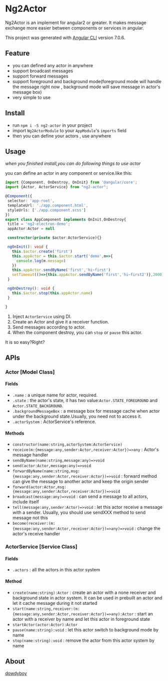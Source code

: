 # Ng2Actor

Ng2Actor is an implement for angular2 or greater.
It makes message exchange more easier between components or services in angular.

This project was generated with [Angular CLI](https://github.com/angular/angular-cli) version 7.0.6.

## Feature

-  you can defined any actor in anywhere
- support broadcast messages
- support forward messages
- support foreground and background mode(foreground mode will handle the message right now , background mode will save message in actor's message box)
- very simple to use

## Install

- run `npm i -S ng2-actor` in your project
- import `Ng2ActorModule` to your `AppModule`'s `imports` field
- then you can define your actors , use anywhere

## Usage

_when you finished install,you can do following things to use actor_

 you can define an actor in any component or service.like this:
 
 ```typescript
import {Component, OnDestroy, OnInit} from '@angular/core';
import {Actor, ActorService} from "ng2-actor";

@Component({
  selector: 'app-root',
  templateUrl: './app.component.html',
  styleUrls: ['./app.component.scss']
})
export class AppComponent implements OnInit,OnDestroy{
  title = 'ng2-electron-demo';
  appActor:Actor = null

  constructor(private $actor:ActorService){}

  ngOnInit(): void {
    this.$actor.create('first')
    this.appActor = this.$actor.start('demo',m=>{
      console.log(m.message)
    })
    this.appActor.sendByName('first','hi~first')
    setTimeout(()=>{this.appActor.sendByName('first','hi~first2')},2000)
  }

  ngOnDestroy(): void {
    this.$actor.stop(this.appActor.name)
  }

}
```

1. Inject `ActorService` using DI.
2. Create an Actor and give it a receiver function.
3. Send messages according to actor.
4. When the component destroy, you can `stop` or `pause` this actor.

It is so easy?Right?

## APIs

### Actor [Model Class]

#### Fields

- `.name` : a unique name for actor, required.
- `.state` : the actor's state, it has two value:`Actor.STATE_FOREGROUND` and `Actor.STATE_BACKGROUND`.
- `.backgroundMessageBox` : a message box for message cache when actor under the background state.Usually, you need not to access it.
- `.actorSystem` : ActorService's reference.

#### Methods

- `constructor(name:string,actorSystem:ActorService)`
- `receive(m:{message:any,sender:Actor,receiver:Actor})=>any` : Actor's message handler
- `sendByName(name:string,message:any)=>void`
- `send(actor:Actor,message:any)=>void`
- `forwardByName(name:string,msg:{message:any,sender:Actor,receiver:Actor})=>void` : forward method can give the message to another actor and keep the origin sender
- `forward(actor:Actor,msg:{message:any,sender:Actor,receiver:Actor})=>void`
- `broadcast(message:any)=>void` : can send a message to all actors, include itself
- `tell(message:any,sender:Actor)=>void` : let this actor receive a message with a sender. Usually, you should use sendXXX method to send message not this
- `become(receiver:(m:{message:any,sender:Actor,receiver:Actor})=>any)=>void` : change the actor's receive handler

### ActorService [Service Class]

#### Fields

- `.actors` : all the actors in this actor system

#### Method

- `create(name:string):Actor` : create an actor with a none receiver and background state in actor system. It can be used in prebuilt an actor and let it cache message during it not started
- `start(name:string,receiver:(m:{message:any,sender:Actor,receiver:Actor})=>any):Actor` : start an actor with a receiver by name and let this actor in foreground state
- `startActor(actor:Actor):Actor`
- `pause(name:string):void` : let this actor switch to background mode by name
- `stop(name:string):void` : remove the actor from this actor system by name

## About

[dowdyboy](http://dowdyboy.com)
